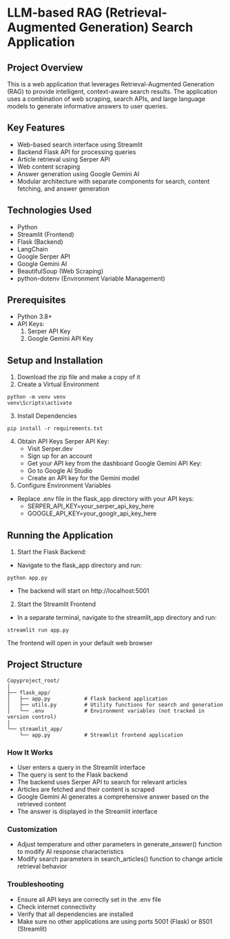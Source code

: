 # LLM-based RAG (Retrieval-Augmented Generation) Search Application

## Project Overview
This is a web application that leverages Retrieval-Augmented Generation (RAG) to provide intelligent, context-aware search results. The application uses a combination of web scraping, search APIs, and large language models to generate informative answers to user queries.

## Key Features
- Web-based search interface using Streamlit
- Backend Flask API for processing queries
- Article retrieval using Serper API
- Web content scraping
- Answer generation using Google Gemini AI
- Modular architecture with separate components for search, content fetching, and answer generation

## Technologies Used
- Python
- Streamlit (Frontend)
- Flask (Backend)
- LangChain
- Google Serper API
- Google Gemini AI
- BeautifulSoup (Web Scraping)
- python-dotenv (Environment Variable Management)

## Prerequisites
- Python 3.8+
- API Keys:
  1. Serper API Key
  2. Google Gemini API Key

## Setup and Installation

1. Download the zip file and make a copy of it
2. Create a Virtual Environment
```
python -m venv venv
venv\Scripts\activate
```
3. Install Dependencies
```
pip install -r requirements.txt
```
4. Obtain API Keys
   Serper API Key:
   - Visit Serper.dev
   - Sign up for an account
   - Get your API key from the dashboard
   Google Gemini API Key:
   - Go to Google AI Studio
   - Create an API key for the Gemini model
5. Configure Environment Variables
  - Replace .env file in the flask_app directory with your API keys:
     - SERPER_API_KEY=your_serper_api_key_here
     - GOOGLE_API_KEY=your_googlr_api_key_here

## Running the Application

1. Start the Flask Backend: 
  - Navigate to the flask_app directory and run:
  ```
  python app.py
  ```
  - The backend will start on http://localhost:5001
2. Start the Streamlit Frontend
  - In a separate terminal, navigate to the streamlit_app directory and run:
  ```
  streamlit run app.py
  ```
  The frontend will open in your default web browser

## Project Structure

```
Copyproject_root/
│
├── flask_app/
│   ├── app.py           # Flask backend application
│   ├── utils.py         # Utility functions for search and generation
│   └── .env             # Environment variables (not tracked in version control)
│
└── streamlit_app/
    └── app.py           # Streamlit frontend application
```

### How It Works

- User enters a query in the Streamlit interface
- The query is sent to the Flask backend
- The backend uses Serper API to search for relevant articles
- Articles are fetched and their content is scraped
- Google Gemini AI generates a comprehensive answer based on the retrieved content
- The answer is displayed in the Streamlit interface

### Customization

- Adjust temperature and other parameters in generate_answer() function to modify AI response characteristics
- Modify search parameters in search_articles() function to change article retrieval behavior

### Troubleshooting

- Ensure all API keys are correctly set in the .env file
- Check internet connectivity
- Verify that all dependencies are installed
- Make sure no other applications are using ports 5001 (Flask) or 8501 (Streamlit)
